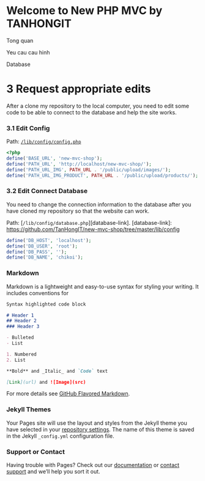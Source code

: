 # Welcome to New PHP MVC by TANHONGIT

Tong quan

Yeu cau cau hinh

Database

# 3 Request appropriate edits

After a clone my repository to the local computer, you need to edit some code to be able to connect to the database and help the site works.

### 3.1 Edit Config

Path: [`/lib/config/config.php`](https://github.com/TanHongIT/new-mvc-shop/tree/master/lib/config)

```php
<?php
define('BASE_URL', 'new-mvc-shop');
define('PATH_URL', 'http://localhost/new-mvc-shop/');
define('PATH_URL_IMG', PATH_URL . '/public/upload/images/');
define('PATH_URL_IMG_PRODUCT', PATH_URL . '/public/upload/products/');
```
### 3.2 Edit Connect Database

You need to change the connection information to the database after you have cloned my repository so that the website can work.

Path: [`/lib/config/database.php`][database-link].
[database-link]: https://github.com/TanHongIT/new-mvc-shop/tree/master/lib/config

```php
define('DB_HOST', 'localhost');
define('DB_USER', 'root');
define('DB_PASS', '');
define('DB_NAME', 'chikoi');
```

### Markdown

Markdown is a lightweight and easy-to-use syntax for styling your writing. It includes conventions for

```markdown
Syntax highlighted code block

# Header 1
## Header 2
### Header 3

- Bulleted
- List

1. Numbered
2. List

**Bold** and _Italic_ and `Code` text

[Link](url) and ![Image](src)
```

For more details see [GitHub Flavored Markdown](https://guides.github.com/features/mastering-markdown/).

### Jekyll Themes

Your Pages site will use the layout and styles from the Jekyll theme you have selected in your [repository settings](https://github.com/TanHongIT/new-mvc-shop/settings). The name of this theme is saved in the Jekyll `_config.yml` configuration file.

### Support or Contact

Having trouble with Pages? Check out our [documentation](https://help.github.com/categories/github-pages-basics/) or [contact support](https://github.com/contact) and we’ll help you sort it out.
